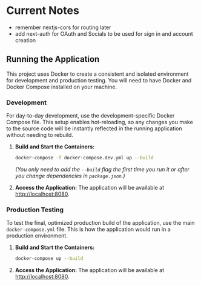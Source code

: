 # Current Notes

- remember nextjs-cors for routing later
- add next-auth for OAuth and Socials to be used for sign in and account creation

## Running the Application

This project uses Docker to create a consistent and isolated environment for development and production testing. You will need to have Docker and Docker Compose installed on your machine.

### Development

For day-to-day development, use the development-specific Docker Compose file. This setup enables hot-reloading, so any changes you make to the source code will be instantly reflected in the running application without needing to rebuild.

1.  **Build and Start the Containers:**
    ```bash
    docker-compose -f docker-compose.dev.yml up --build
    ```
    *(You only need to add the `--build` flag the first time you run it or after you change dependencies in `package.json`.)*

2.  **Access the Application:**
    The application will be available at [http://localhost:8080](http://localhost:8080).

### Production Testing

To test the final, optimized production build of the application, use the main `docker-compose.yml` file. This is how the application would run in a production environment.

1.  **Build and Start the Containers:**
    ```bash
    docker-compose up --build
    ```

2.  **Access the Application:**
    The application will be available at [http://localhost:8080](http://localhost:8080).
